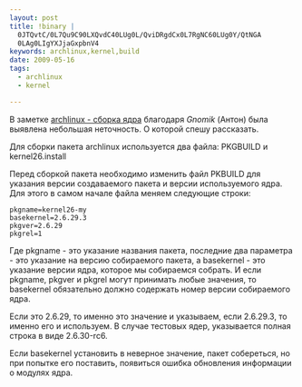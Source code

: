 ```yaml
--- 
layout: post
title: !binary |
  0JTQvtC/0L7Qu9C90LXQvdC40LUg0L/QviDRgdCx0L7RgNC60LUg0Y/QtNGA
  0LAg0LIgYXJjaGxpbnV4
keywords: archlinux,kernel,build
date: 2009-05-16
tags:
  - archlinux
  - kernel

---
```

<p>В заметке <a href="/2009/03/07/archlinux-sborka-yadra/">archlinux - сборка ядра</a> благодаря <cite class="fn">Gnomik</cite> (Антон) была выявлена небольшая неточность. О которой спешу рассказать.</p><p>Для сборки пакета archlinux используется два файла: PKGBUILD и kernel26.install</p><p>Перед сборкой пакета необходимо изменить файл PKBUILD для указания версии создаваемого пакета и версии используемого ядра. Для этого в самом начале файла меняем следующие строки:</p>

    pkgname=kernel26-my
    basekernel=2.6.29.3
    pkgver=2.6.29
    pkgrel=1

<p>Где pkgname - это указание названия пакета, последние два параметра - это указание на версию собираемого пакета, а basekernel - это указание версии ядра, которое мы собираемся собрать. И если pkgname, pkgver и pkgrel могут принимать любые значения, то basekernel обязательно должно содержать номер версии собираемого ядра.</p><p>Если это 2.6.29, то именно это значение и указываем, если 2.6.29.3, то именно его и используем. В случае тестовых ядер, указывается полная строка в виде 2.6.30-rc6.</p><p>Если basekernel установить в неверное значение, пакет собереться, но при попытке его поставить, появиться ошибка обновления информации о модулях ядра.</p>
